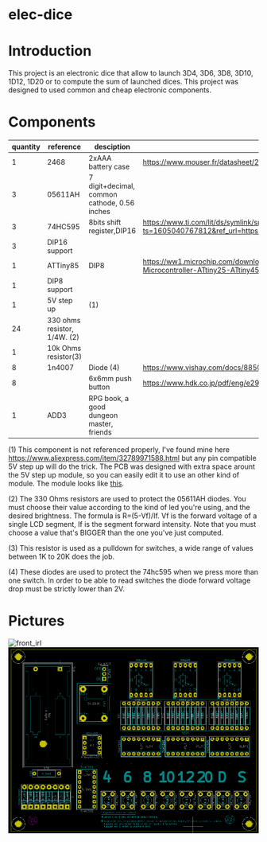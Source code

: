 # elec-dice

# Introduction
This project is an electronic dice that allow to launch 3D4, 3D6, 3D8, 3D10, 1D12, 1D20 or to compute the sum of launched dices. This project was designed to used common and cheap electronic components.

# Components
|quantity|reference|desciption|datasheet|
|---|---|---|---|
|1| 2468|2xAAA battery case|https://www.mouser.fr/datasheet/2/215/468-741064.pdf|
|3|05611AH|7 digit+decimal, common cathode, 0.56 inches||http://www.wayjun.com/Datasheet/Led/Segment%20Digit%20LED%20Display.pdf|
|3|74HC595|8bits shift register,DIP16|https://www.ti.com/lit/ds/symlink/sn74hc595.pdf?ts=1605040767812&ref_url=https%253A%252F%252Fwww.google.com%252F|
|3|DIP16 support|
|1|ATTiny85|DIP8|https://ww1.microchip.com/downloads/en/DeviceDoc/Atmel-2586-AVR-8-bit-Microcontroller-ATtiny25-ATtiny45-ATtiny85_Datasheet.pdf|
|1|DIP8 support||
|1|5V step up|(1)||
|24|330 ohms resistor, 1/4W. (2)|
|1|10k Ohms resistor(3)|
|8|1n4007|Diode (4)|https://www.vishay.com/docs/88503/1n4001.pdf|
|8||6x6mm push button|https://www.hdk.co.jp/pdf/eng/e291702.pdf|
|1|ADD3|RPG book, a good dungeon master, friends|

(1) This component is not referenced properly, I've found mine here 
https://www.aliexpress.com/item/32789971588.html but any pin compatible 5V step up will
do the trick. The PCB was designed with extra space arount the 5V step up module, so you can
easily edit it to use an other kind of module. 
The module looks like [this](https://github.com/pierreblavy2/elec-dice/blob/main/doc/5V_OSJK.png?raw=true).


(2) The 330 Ohms resistors are used to protect the 05611AH diodes. You must choose their value according to the kind of led you're using, and the desired brightness. The formula is R=(5-Vf)/If. Vf is the forward voltage of a single LCD segment, If is the segment forward intensity. Note that you must choose a value that's BIGGER than the one you've just computed.

(3) This resistor is used as a pulldown for switches, a wide range of values between 1K to 20K does the job.

(4) These diodes are used to protect the 74hc595 when we press more than one switch. In order to be able to read switches the diode forward voltage drop must be strictly lower than 2V.


# Pictures
![front_irl](https://github.com/pierreblavy2/elec-dice/blob/main/doc/front_irl.jpg?raw=true)
![front_schema](https://github.com/pierreblavy2/elec-dice/blob/main/doc/front_schema.png?raw=true)



